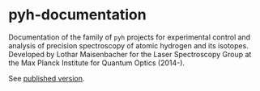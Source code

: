 # pyh-documentation
Documentation of the family of `pyh` projects for experimental control and analysis of precision spectroscopy of atomic hydrogen and its isotopes. Developed by Lothar Maisenbacher for the Laser Spectroscopy Group at the Max Planck Institute for Quantum Optics (2014-).

See [published version](https://lmaisenbacher.github.io/pyh-documentation).
